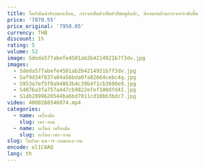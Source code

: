 ```yaml
---
title: โดปามีนน่ารักลมเอเลี่ยน, กระจกเต็มตัวเต็มตัวสีชมพูศิลปะ, ห้องนอนบ้านกระจกกระชับพื้น
price: '7870.55'
price_original: '7950.05'
currency: THB
discount: 1%
rating: 5
volume: 52
image: Sdeda577abefe4501ab2b4214921b7f3dv.jpg
images:
  - Sdeda577abefe4501ab2b4214921b7f3dv.jpg
  - Saf9d34f837a04a56bda0fa82664cebc4q.jpg
  - S953a7ef5f0a94863b4c39b4f1cb3600e9.jpg
  - S4876a3fa757a447cb9822efef100dfd4I.jpg
  - S1db2899626544ba6bd7011cd10bb3bdc7.jpg
video: 4000268546074.mp4
categories:
  - name: เครื่องมือ
    slug: เคร-องม
  - name: อะไหล่ เครื่องมือ
    slug: อะไหล-เคร-องม
slug: โดปาม-นน-าร-กลมเอเล-ยน
encode: ol1C8AQ
lang: th
---
```

  